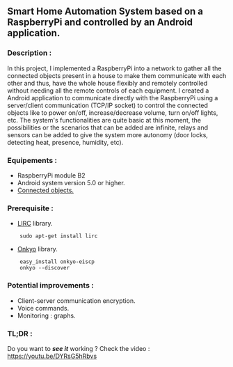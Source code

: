 ## Smart Home Automation System based on a RaspberryPi and controlled by an Android application.

### Description : 
In this project, I implemented a RaspberryPi into a network to gather all the connected objects present in a house to make them communicate with each other and thus, have the whole house flexibly and remotely controlled without needing all the remote controls of each equipment. I created a Android application to communicate directly with the RaspberryPi using a server/client communication (TCP/IP socket) to control the connected objects like to power on/off, increase/decrease volume, turn on/off lights, etc.
The system's functionalities are quite basic at this moment, the possibilities or the scenarios that can be added are infinite, relays and sensors can be added to give the system more autonomy (door locks, detecting heat, presence, humidity, etc).


### Equipements :
- RaspberryPi module B2
- Android system version 5.0 or higher.
- [Connected objects.](https://github.com/Annaane/RPiSmartHome/tree/master/Docs)


### Prerequisite :
- [LIRC](http://www.lirc.org/) library. 
```
    sudo apt-get install lirc
```
- [Onkyo](https://github.com/miracle2k/onkyo-eiscp) library. 
```
    easy_install onkyo-eiscp
    onkyo --discover
```

### Potential improvements :

- Client-server communication encryption.
- Voice commands.
- Monitoring : graphs.


### TL;DR :
Do you want to **_see it_** working ? Check the video : https://youtu.be/DYRsG5hRbvs
